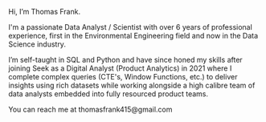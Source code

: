 <p>Hi, I’m Thomas Frank.</p>	
<p>I'm a passionate Data Analyst / Scientist with over 6 years of professional experience, first in the Environmental Engineering field and now in the Data Science industry.</p> 
<p>I’m self-taught in SQL and Python and have since honed my skills after joining Seek as a Digital Analyst (Product Analytics) in 2021 where I complete complex queries (CTE's, Window Functions, etc.) to deliver insights using rich datasets while working alongside a high calibre team of data analysts embedded into fully resourced product teams.</p>
<p>You can reach me at thomasfrank415@gmail.com</p>

<!---
thomasfrank415/thomasfrank415 is a ✨ special ✨ repository because its `README.md` (this file) appears on your GitHub profile.
You can click the Preview link to take a look at your changes.
--->
